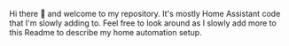 Hi there 👋 and welcome to my repository.  It's mostly Home Assistant code that I'm slowly adding to.  Feel free to look around as I slowly add more to this Readme to describe my home automation setup.

<!--
**Daverover66/Daverover66** is a ✨ _special_ ✨ repository because its `README.md` (this file) appears on your GitHub profile.

Here are some ideas to get you started:

- 🔭 I’m currently working on ...
- 🌱 I’m currently learning ...
- 👯 I’m looking to collaborate on ...
- 🤔 I’m looking for help with ...
- 💬 Ask me about ...
- 📫 How to reach me: ...
- 😄 Pronouns: ...
- ⚡ Fun fact: ...
-->

